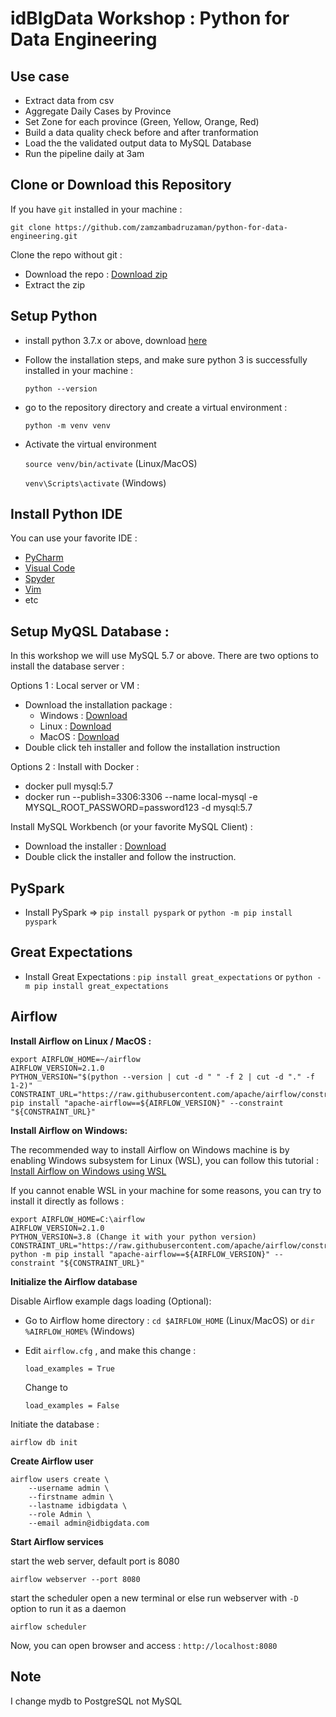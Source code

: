 # **idBIgData Workshop : Python for Data Engineering**

## Use case

- Extract data from csv
- Aggregate Daily Cases by Province
- Set Zone for each province (Green, Yellow, Orange, Red)
- Build a data quality check before and after tranformation
- Load the the validated output data to MySQL Database
- Run the pipeline daily at 3am

## **Clone or Download this Repository**

If you have `git` installed in your machine :

`git clone https://github.com/zamzambadruzaman/python-for-data-engineering.git`

Clone the repo without git :
- Download the repo : [Download zip](https://github.com/zamzambadruzaman/python-for-data-engineering/archive/refs/heads/master.zip)
- Extract the zip

## **Setup Python**
- install python 3.7.x or above, download [here](https://www.python.org/downloads/)
- Follow the installation steps, and make sure python 3 is successfully installed in your machine :
  
  `python --version`
- go to the repository directory and create a virtual environment :
  
  `python -m venv venv`

- Activate the virtual environment
  
  `source venv/bin/activate` (Linux/MacOS)
  
  `venv\Scripts\activate` (Windows)
  
## **Install Python IDE**

You can use your favorite IDE :
- [PyCharm](https://www.jetbrains.com/edu-products/download/#section=pycharm-edu)
- [Visual Code](https://code.visualstudio.com/Download)
- [Spyder](https://docs.spyder-ide.org/current/installation.html)
- [Vim](https://www.vim.org/download.php)
- etc

## **Setup MyQSL Database :**

In this workshop we will use MySQL 5.7 or above.
There are two options to install the database server :

Options 1 : Local server or VM :
- Download the installation package :
  - Windows : [Download](https://dev.mysql.com/downloads/file/?id=502540)
  - Linux : [Download](https://dev.mysql.com/downloads/file/?id=502515)
  - MacOS : [Download](https://dev.mysql.com/downloads/file/?id=505134)
- Double click teh installer and follow the installation instruction

Options 2 : Install with Docker :
- docker pull mysql:5.7
- docker run   --publish=3306:3306 --name local-mysql -e MYSQL_ROOT_PASSWORD=password123 -d mysql:5.7

Install MySQL Workbench (or your favorite MySQL Client) :
- Download the installer : [Download](https://dev.mysql.com/downloads/workbench/)
- Double click the installer and follow the instruction.

## **PySpark**
- Install PySpark => `pip install pyspark` or `python -m pip install pyspark`

## **Great Expectations**
- Install Great Expectations : `pip install great_expectations` or `python -m pip install great_expectations`

## **Airflow**

**Install Airflow on Linux / MacOS :**

```
export AIRFLOW_HOME=~/airflow
AIRFLOW_VERSION=2.1.0
PYTHON_VERSION="$(python --version | cut -d " " -f 2 | cut -d "." -f 1-2)"
CONSTRAINT_URL="https://raw.githubusercontent.com/apache/airflow/constraints-${AIRFLOW_VERSION}/constraints-${PYTHON_VERSION}.txt"
pip install "apache-airflow==${AIRFLOW_VERSION}" --constraint "${CONSTRAINT_URL}"
```

**Install Airflow on  Windows:**

The recommended way to install Airflow on Windows machine is by enabling Windows subsystem for Linux (WSL), you can follow this tutorial : [Install Airflow on Windows using WSL](https://towardsdatascience.com/run-apache-airflow-on-windows-10-without-docker-3c5754bb98b4)

If you cannot enable WSL in your machine for some reasons, you can try to install it directly  as follows :
```
export AIRFLOW_HOME=C:\airflow
AIRFLOW_VERSION=2.1.0
PYTHON_VERSION=3.8 (Change it with your python version)
CONSTRAINT_URL="https://raw.githubusercontent.com/apache/airflow/constraints-${AIRFLOW_VERSION}/constraints-${PYTHON_VERSION}.txt"
python -m pip install "apache-airflow==${AIRFLOW_VERSION}" --constraint "${CONSTRAINT_URL}"
```

**Initialize the Airflow database**

Disable Airflow example dags loading (Optional):
- Go to Airflow home directory : `cd $AIRFLOW_HOME` (Linux/MacOS) or `dir %AIRFLOW_HOME%` (Windows)
- Edit `airflow.cfg` , and make this change :
  
  `load_examples = True`
  
  Change to 
  
  `load_examples = False`

Initiate the database :

`airflow db init`

**Create Airflow user**

``` 
airflow users create \
    --username admin \
    --firstname admin \
    --lastname idbigdata \
    --role Admin \
    --email admin@idbigdata.com
```

**Start Airflow services**

start the web server, default port is 8080

`airflow webserver --port 8080`

start the scheduler
open a new terminal or else run webserver with ``-D`` option to run it as a daemon

`airflow scheduler`


Now, you can open browser and access : `http://localhost:8080`


## **Note**
I change mydb to PostgreSQL not MySQL